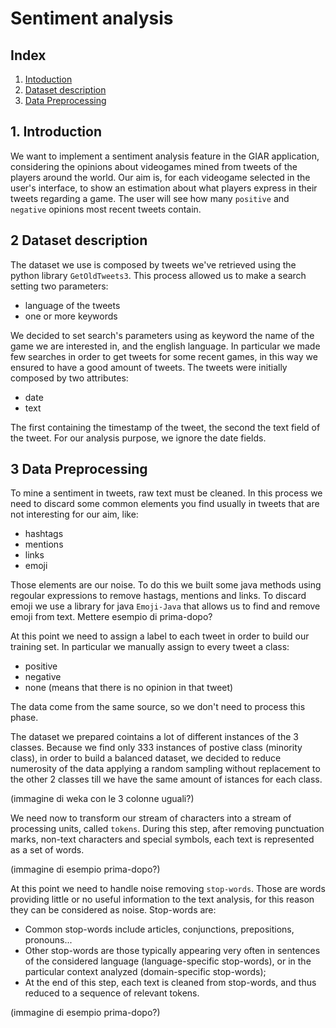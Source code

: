 # Sentiment analysis

## Index

1. [Intoduction](#1-intoduction)
2. [Dataset description](#2-dataset-description)
3. [Data Preprocessing](#3-data-preprocessing)


## 1. Introduction

We want to implement a sentiment analysis feature in the GIAR application, considering the opinions about videogames mined from tweets of the players around the world.
Our aim is, for each videogame selected in the user's interface, to show an estimation about what players express in their tweets regarding a game. The user will see how many `positive` and `negative` opinions most recent tweets contain.


## 2 Dataset description
The dataset we use is composed by tweets we've retrieved using the python library `GetOldTweets3`. This process allowed us to make a search setting two parameters:
- language of the tweets
- one or more keywords

We decided to set search's parameters using as keyword the name of the game we are interested in, and the english language. In particular we made few searches in order to get tweets for some recent games, in this way we ensured to have a good amount of tweets. The tweets were initially composed by two attributes:
- date
- text

The first containing the timestamp of the tweet, the second the text field of the tweet.
For our analysis purpose, we ignore the date fields.

## 3 Data Preprocessing

To mine a sentiment in tweets, raw text must be cleaned. In this process we need to discard some common elements you find usually in tweets that are not interesting for our aim, like:
- hashtags
- mentions
- links
- emoji

Those elements are our noise. To do this we built some java methods using regoular expressions to remove hastags, mentions and links. To discard emoji we use a library for java `Emoji-Java`
that allows us to find and remove emoji from text. 
Mettere esempio di prima-dopo?

At this point we need to assign a label to each tweet in order to build our training set. In particular we manually assign to every tweet a class:
- positive
- negative
- none (means that there is no opinion in that tweet)


The data come from the same source, so we don't need to process this phase.


The dataset we prepared cointains a lot of different instances of the 3 classes. Because we find only 333 instances of postive class (minority class), in order to build a balanced dataset, we decided to reduce numerosity of the data applying a random sampling without replacement to the other 2 classes till we have the same amount of istances for each class.

(immagine di weka con le 3 colonne uguali?)

We need now to transform our stream of characters into a stream of processing units, called `tokens`. During this step, after removing punctuation marks, non-text characters and special symbols, each text is represented as a set of words. 

(immagine di esempio prima-dopo?)

At this point we need to handle noise removing `stop-words`. Those are words providing little or no useful information to the text analysis, for this reason they can be considered as noise. Stop-words are:
- Common stop-words include articles, conjunctions, prepositions, pronouns...
- Other stop-words are those typically appearing very often in sentences of the considered language (language-specific stop-words), or in the particular context
analyzed (domain-specific stop-words);
- At the end of this step, each text is cleaned from stop-words, and thus reduced to a sequence of relevant tokens.

(immagine di esempio prima-dopo?)






